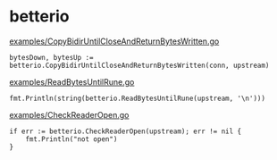 # betterio

[examples/CopyBidirUntilCloseAndReturnBytesWritten.go](examples/CopyBidirUntilCloseAndReturnBytesWritten.go)

    bytesDown, bytesUp := betterio.CopyBidirUntilCloseAndReturnBytesWritten(conn, upstream)

[examples/ReadBytesUntilRune.go](examples/ReadBytesUntilRune.go)

    fmt.Println(string(betterio.ReadBytesUntilRune(upstream, '\n')))


[examples/CheckReaderOpen.go](examples/CheckReaderOpen.go)

    if err := betterio.CheckReaderOpen(upstream); err != nil {
        fmt.Println("not open")
    }
